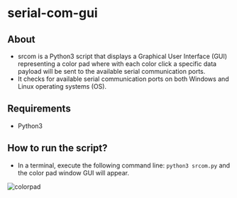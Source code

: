 # serial-com-gui

## About
- srcom is a Python3 script that displays a Graphical User Interface (GUI) representing a color pad where with each color click a specific data payload will be sent to the available serial communication ports.
- It checks for available serial communication ports on both Windows and Linux operating systems (OS).

## Requirements
- Python3

## How to run the script?
- In a terminal, execute the following command line: `python3 srcom.py` and the color pad window GUI will appear.

![colorpad](https://user-images.githubusercontent.com/86275885/122927620-0ece5f80-d337-11eb-9927-d7d8bb3617df.png)


